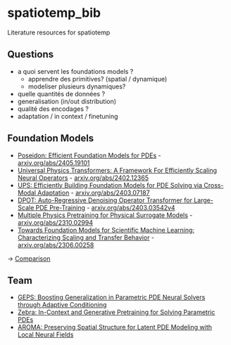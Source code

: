 # spatiotemp_bib
Literature resources for spatiotemp

## Questions

- a quoi servent les foundations models ?
  - apprendre des primitives? (spatial / dynamique)
  - modeliser plusieurs dynamiques?
- quelle quantités de données ?
- generalisation (in/out distribution)
- qualité des encodages ?
- adaptation / in context / finetuning

## Foundation Models

- [Poseidon: Efficient Foundation Models for PDEs](/notes/Herde2024_PoseidonEfficientFoundation.md) - [arxiv.org/abs/2405.19101](http://arxiv.org/abs/2405.19101)
- [Universal Physics Transformers: A Framework For Efficiently Scaling Neural Operators](/notes/Alkin2024_UniversalPhysicsTransformers.md) - [arxiv.org/abs/2402.12365](http://arxiv.org/abs/2402.12365)
- [UPS: Efficiently Building Foundation Models for PDE Solving via Cross-Modal Adaptation](/notes/Shen2024_UPSEfficientlyBuilding.md) - [arxiv.org/abs/2403.07187](http://arxiv.org/abs/2403.07187)
- [DPOT: Auto-Regressive Denoising Operator Transformer for Large-Scale PDE Pre-Training](/notes/Hao2024_DPOTAutoRegressiveDenoising.md) - [arxiv.org/abs/2403.03542v4](https://arxiv.org/abs/2403.03542v4)
- [Multiple Physics Pretraining for Physical Surrogate Models](/notes/McCabe2023_MultiplePhysicsPretraining.md) - [arxiv.org/abs/2310.02994](http://arxiv.org/abs/2310.02994)
- [Towards Foundation Models for Scientific Machine Learning: Characterizing Scaling and Transfer Behavior](/notes/Subramanian2023_FoundationModelsScientific.md) - [arxiv.org/abs/2306.00258](http://arxiv.org/abs/2306.00258)

→ [Comparison](/tables/foundation_models_comparison.csv)

## Team

- [GEPS: Boosting Generalization in Parametric PDE Neural Solvers through Adaptive Conditioning](/notes/Koupai2024_GEPSBoostingGeneralization.md)
- [Zebra: In-Context and Generative Pretraining for Solving Parametric PDEs](/notes/Serrano2024_ZebraInContextGenerative.md)
- [AROMA: Preserving Spatial Structure for Latent PDE Modeling with Local Neural Fields](/notes/Serrano2024_AROMAPreservingSpatial.md)
